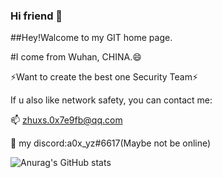 ### Hi friend 👋
##Hey!Walcome to my GIT home page.

#I come from Wuhan, CHINA.😄

⚡Want to create the best one Security Team⚡

If u also like network safety, you can contact me:

📫 zhuxs.0x7e9fb@qq.com

🌱  my discord:a0x_yz#6617(Maybe not be online)

![Anurag's GitHub stats](https://github-readme-stats.vercel.app/api?username=518651&show_icons=true&theme=algolia&locale=cn)
<!--
**518651/518651** is a ✨ _special_ ✨ repository because its `README.md` (this file) appears on your GitHub profile.

Here are some ideas to get you started:

- 🔭 I’m currently working on ...
- 🌱 I’m currently learning ...
- 👯 I’m looking to collaborate on ...
- 🤔 I’m looking for help with ...
- 💬 Ask me about ...
- 📫 How to reach me: ...
- 😄 Pronouns: ...
- ⚡ Fun fact: ...
-->
